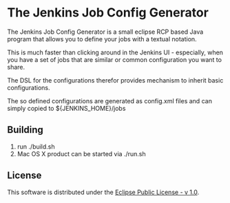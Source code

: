 # The Jenkins Job Config Generator
The Jenkins Job Config Generator is a small eclipse RCP based Java program that allows you to define your jobs with a textual notation.

This is much faster than clicking around in the Jenkins UI - especially, when you have a set of jobs that are similar or common configuration you want to share.

The DSL for the configurations therefor provides mechanism to inherit basic configurations.

The so defined configurations are generated as config.xml files and can simply copied to ${JENKINS\_HOME}/jobs 

## Building

1. run ./build.sh
1. Mac OS X product can be started via ./run.sh

## License

This software is distributed under the [Eclipse Public License - v 1.0](http://www.eclipse.org/legal/epl-v10.html).
